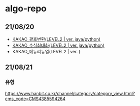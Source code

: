 # algo-repo

## 21/08/20

- [KAKAO\_괄호변환(LEVEL2 | ver. java/python)](https://github.com/lllilllilllilili/2021-algo-repo/tree/master/KAKAO/%EA%B4%84%ED%98%B8%EB%B3%80%ED%99%98)
- [KAKAO\_수식최대화(LEVEL2 | ver. java/python)](https://github.com/lllilllilllilili/2021-algo-repo/tree/master/KAKAO/%EC%88%98%EC%8B%9D%EC%B5%9C%EB%8C%80%ED%99%94)
- KAKAO\_메뉴리뉴얼(LEVEL2 | ver. )

## 21/08/21

### 유형
https://www.hanbit.co.kr/channel/category/category_view.html?cms_code=CMS4385594264

